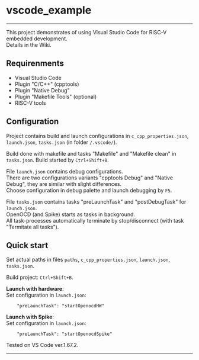 
# vscode_example

----

This project demonstrates of using Visual Studio Code for RISC-V embedded development.  
Details in the Wiki.

## Requirenments

* Visual Studio Code
* Plugin "C/C++" (cpptools)
* Plugin "Native Debug"
* Plugin "Makefile Tools" (optional)
* RISC-V tools

## Configuration

Project contains build and launch configurations in `c_cpp_properties.json`, `launch.json`, `tasks.json` (in folder `/.vscode/`).

Build done with makefile and tasks "Makefile" and "Makefile clean" in `tasks.json`. Build started by `Ctrl+Shift+B`.

File `launch.json` contains debug configurations.  
There are two configurations variants "cpptools Debug" and "Native Debug", they are similar with slight differences.  
Choose configuration in debug palette and launch debugging by `F5`.

File `tasks.json` contains tasks "preLaunchTask" and "postDebugTask" for `launch.json`.  
OpenOCD (and Spike) starts as tasks in background.  
All task-processes automatically terminate by stop/disconnect (with task "Termitate all tasks").

## Quick start

Set actual paths in files `paths`, `c_cpp_properties.json`, `launch.json`, `tasks.json`.

Build project: `Ctrl+Shift+B`.

**Launch with hardware**:  
Set configuration in `launch.json`:

        "preLaunchTask": "startOpenocdHW"

**Launch with Spike**:  
Set configuration in `launch.json`:

        "preLaunchTask": "startOpenocdSpike"

Tested on VS Code ver.1.67.2.

----
